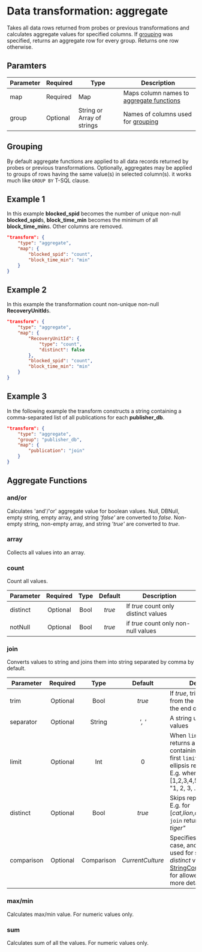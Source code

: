 # Data transformation: **aggregate**

Takes all data rows returned from probes or previous transformations and calculates aggregate values for specified columns. If [grouping](#grouping) was specified, returns an aggregate row for every group. Returns one row otherwise.

## Paramters

|Parameter|Required|Type|Description|
|-|-|-|-|
|map|Required|Map|Maps column names to [aggregate functions](#aggregate-functions)|
|group|Optional|String or Array of strings|Names of columns used for [grouping](#grouping)|

## Grouping

By default aggregate functions are applied to all data records returned by probes or previous transformations. Optionally, aggregates may be applied to groups of rows having the same value(s) in selected column(s). it works much like `GROUP BY` T-SQL clause. 

## Example 1

In this example **blocked_spid** becomes the number of unique non-null **blocked_spid**s, **block_time_min** becomes the minimum of all **block_time_min**s. Other columns are removed.

```json
"transform": {
    "type": "aggregate",
    "map": {
        "blocked_spid": "count",
        "block_time_min": "min"
    }
}
```

## Example 2

In this example the transformation count non-unique non-null **RecoveryUnitId**s.

```json
"transform": {
    "type": "aggregate",
    "map": {
        "RecoveryUnitId": {
            "type": "count",
            "distinct": false
        },
        "blocked_spid": "count",
        "block_time_min": "min"
    }
}
```

## Example 3

In the following example the transform constructs a string containing a comma-separated list of all publications for each **publisher_db**.

```json
"transform": {
    "type": "aggregate",
    "group": "publisher_db",
    "map": {
        "publication": "join"
    }
}
```

## Aggregate Functions

### and/or

Calculates 'and'/'or' aggregate value for boolean values. Null, DBNull, empty string, empty array, and string *'false'* are converted to *false*. Non-empty string, non-empty array, and string *'true'* are converted to *true*.

### array

Collects all values into an array.

### count

Count all values.

|Parameter|Required|Type|Default|Description|
|---|:-:|:-:|:-:|---|
|distinct|Optional|Bool|*true*|If *true* count only distinct values|
|notNull|Optional|Bool|*true*|if *true* count only non-null values|

### join

Converts values to string and joins them into string separated by comma by default.

|Parameter|Required|Type|Default|Description|
|---|:-:|:-:|:-:|---|
|trim|Optional|Bool|*true*|If *true*, trim white space from the beginning and the end of each value|
|separator|Optional|String|*', '*|A string used to separate values|
|limit|Optional|Int|0|When `limit` > 0, `join` returns a string containing not more than first `limit` items with ellipsis replacing the rest. E.g. when `limit`=3, for [1,2,3,4,5] `join` returns "1, 2, 3, ..."|
|distinct|Optional|Bool|*true*|Skips repeating values. E.g. for [*cat*,*lion*,*cat*,*cat*,*tiger*,*lion*] `join` returns *"cat, lion, tiger"*|
|comparison|Optional|Comparison|*CurrentCulture*|Specifies the culture, case, and sort rules to be used for selecting *distinct* values. See [StringComparison Enum](https://docs.microsoft.com/dotnet/api/system.stringcomparison) for allowed values and more details.|

### max/min

Calculates max/min value. For numeric values only.

### sum

Calculates sum of all the values. For numeric values only.

